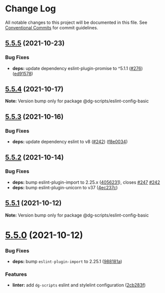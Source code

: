 # Change Log

All notable changes to this project will be documented in this file.
See [Conventional Commits](https://conventionalcommits.org) for commit guidelines.

## [5.5.5](https://github.com/sabertazimi/bod/compare/v5.5.4...v5.5.5) (2021-10-23)


### Bug Fixes

* **deps:** update dependency eslint-plugin-promise to ^5.1.1 ([#276](https://github.com/sabertazimi/bod/issues/276)) ([ed91578](https://github.com/sabertazimi/bod/commit/ed91578486b5e3968e2fdfdd85c05b65c37aec5f))





## [5.5.4](https://github.com/sabertazimi/bod/compare/v5.5.3...v5.5.4) (2021-10-17)

**Note:** Version bump only for package @dg-scripts/eslint-config-basic





## [5.5.3](https://github.com/sabertazimi/bod/compare/v5.5.2...v5.5.3) (2021-10-16)


### Bug Fixes

* **deps:** update dependency eslint to v8 ([#242](https://github.com/sabertazimi/bod/issues/242)) ([f8e0034](https://github.com/sabertazimi/bod/commit/f8e0034b58221a7afa385c11214814882769e513))





## [5.5.2](https://github.com/sabertazimi/bod/compare/v5.5.1...v5.5.2) (2021-10-14)


### Bug Fixes

* **deps:** bump eslint-plugin-import to 2.25.x ([4056231](https://github.com/sabertazimi/bod/commit/4056231e1191ddb210fe2ca08b4e6ca88f44a1be)), closes [#247](https://github.com/sabertazimi/bod/issues/247) [#242](https://github.com/sabertazimi/bod/issues/242)
* **deps:** bump eslint-plugin-unicorn to v37 ([4ec237c](https://github.com/sabertazimi/bod/commit/4ec237ce06d18dc7b562c9b9c4256ac339bfc371))





## [5.5.1](https://github.com/sabertazimi/bod/compare/v5.5.0...v5.5.1) (2021-10-12)

**Note:** Version bump only for package @dg-scripts/eslint-config-basic





# [5.5.0](https://github.com/sabertazimi/bod/compare/v5.4.1...v5.5.0) (2021-10-12)


### Bug Fixes

* **deps:** bump `eslint-plugin-import` to 2.25.1 ([988181a](https://github.com/sabertazimi/bod/commit/988181adc2707db22ee23b142e27fb250fc1c26c))


### Features

* **linter:** add `dg-scripts` eslint and stylelint configuration ([2cb283f](https://github.com/sabertazimi/bod/commit/2cb283f8f96fd2381459b284c8d9afccd4b8fd66))
